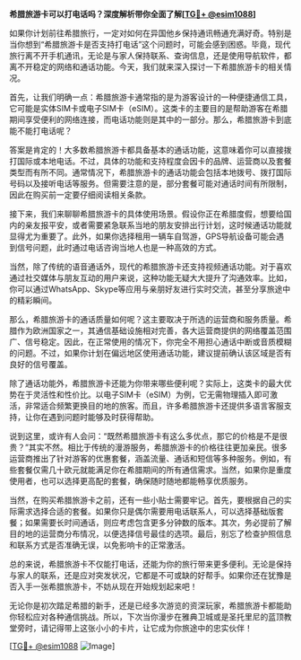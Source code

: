 **希腊旅游卡可以打电话吗？深度解析带你全面了解[[TG💪+ @esim1088](https://t.me/s/esim1088)]**

如果你计划前往希腊旅行，一定对如何在异国他乡保持通讯畅通充满好奇。特别是当你想到“希腊旅游卡是否支持打电话”这个问题时，可能会感到困惑。毕竟，现代旅行离不开手机通讯，无论是与家人保持联系、查询信息，还是使用导航软件，都离不开稳定的网络和通话功能。今天，我们就来深入探讨一下希腊旅游卡的相关情况。

首先，让我们明确一点：希腊旅游卡通常指的是为游客设计的一种便捷通信工具，它可能是实体SIM卡或电子SIM卡（eSIM）。这类卡的主要目的是帮助游客在希腊期间享受便利的网络连接，而电话功能则是其中的一部分。那么，希腊旅游卡到底能不能打电话呢？

答案是肯定的！大多数希腊旅游卡都具备基本的通话功能，这意味着你可以直接拨打国际或本地电话。不过，具体的功能和支持程度会因卡的品牌、运营商以及套餐类型而有所不同。通常情况下，希腊旅游卡的通话功能会包括本地拨号、拨打国际号码以及接听电话等服务。但需要注意的是，部分套餐可能对通话时间有所限制，因此在购买前一定要仔细阅读相关条款。

接下来，我们来聊聊希腊旅游卡的具体使用场景。假设你正在希腊度假，想要给国内的亲友报平安，或者需要紧急联系当地的朋友安排出行计划，这时候通话功能就显得尤为重要了。此外，如果你选择租用一辆车自驾游，GPS导航设备可能会遇到信号问题，此时通过电话咨询当地人也是一种高效的方式。

当然，除了传统的语音通话外，现代的希腊旅游卡还支持视频通话功能。对于喜欢通过社交媒体与朋友互动的用户来说，这种功能无疑大大提升了沟通效率。比如，你可以通过WhatsApp、Skype等应用与亲朋好友进行实时交流，甚至分享旅途中的精彩瞬间。

那么，希腊旅游卡的通话质量如何呢？这主要取决于所选的运营商和服务质量。希腊作为欧洲国家之一，其通信基础设施相对完善，各大运营商提供的网络覆盖范围广、信号稳定。因此，在正常使用的情况下，你完全不用担心通话中断或音质模糊的问题。不过，如果你计划在偏远地区使用通话功能，建议提前确认该区域是否有良好的信号覆盖。

除了通话功能外，希腊旅游卡还能为你带来哪些便利呢？实际上，这类卡的最大优势在于灵活性和性价比。以电子SIM卡（eSIM）为例，它无需物理插入即可激活，非常适合频繁更换目的地的旅客。而且，许多希腊旅游卡还提供多语言客服支持，让你在遇到问题时能够及时获得帮助。

说到这里，或许有人会问：“既然希腊旅游卡有这么多优点，那它的价格是不是很贵？”其实不然。相比于传统的漫游服务，希腊旅游卡的价格往往更加亲民。很多运营商推出了针对游客的优惠套餐，涵盖流量、通话和短信等多种服务。例如，有些套餐仅需几十欧元就能满足你在希腊期间的所有通信需求。当然，如果你是重度使用者，也可以选择更高配的套餐，确保随时随地都能畅享优质服务。

当然，在购买希腊旅游卡之前，还有一些小贴士需要牢记。首先，要根据自己的实际需求选择合适的套餐。如果你只是偶尔需要用电话联系人，可以选择基础版套餐；如果需要长时间通话，则应考虑包含更多分钟数的版本。其次，务必提前了解目的地的运营商分布情况，以便选择信号最佳的选项。最后，别忘了检查护照信息和联系方式是否准确无误，以免影响卡的正常激活。

总的来说，希腊旅游卡不仅能打电话，还能为你的旅行带来更多便利。无论是保持与家人的联系，还是应对突发状况，它都是不可或缺的好帮手。如果你还在犹豫是否入手一张希腊旅游卡，不妨从现在开始规划起来吧！

无论你是初次踏足希腊的新手，还是已经多次游览的资深玩家，希腊旅游卡都能助你轻松应对各种通信挑战。所以，下次当你漫步在雅典卫城或是圣托里尼的蓝顶教堂旁时，请记得带上这张小小的卡片，让它成为你旅途中的忠实伙伴！

[[TG💪+ @esim1088](https://t.me/s/esim1088) ![Image](https://i.postimg.cc/4NQfJmqS/Snipaste-2025-05-13-00-14-12.png)]